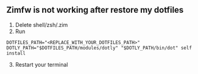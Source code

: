 ## Zimfw is not working after restore my dotfiles
1. Delete shell/zsh/.zim 
2. Run 
```
DOTFILES_PATH="<REPLACE_WITH_YOUR_DOTFILES_PATH>" DOTLY_PATH="$DOTFILES_PATH/modules/dotly" "$DOTLY_PATH/bin/dot" self install
```
3. Restart your terminal
